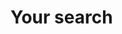 

# Your search 

<!--
for `````` returned `````` result(s). {#results-heading}

[Previous](#) [Next](#) 
-->
